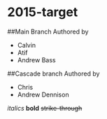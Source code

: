 # 2015-target
##Main Branch 
Authored by 
* Calvin
* Atif
* Andrew Bass

##Cascade branch 
Authored by 
* Chris
* Andrew Dennison

*italics* 
**bold**
 ~~strike-through~~
